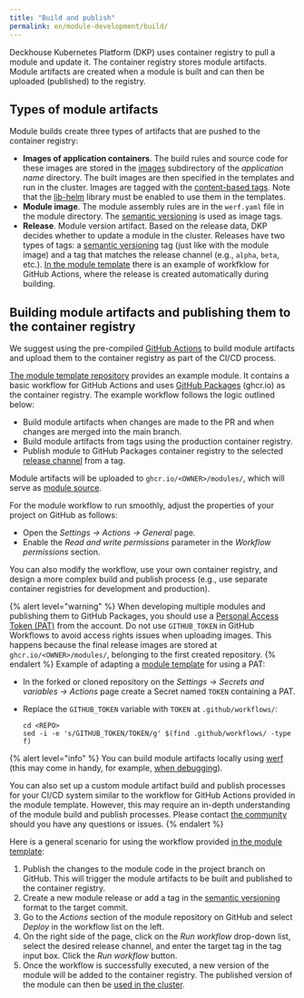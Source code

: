 ```yaml
---
title: "Build and publish"
permalink: en/module-development/build/
---
```


Deckhouse Kubernetes Platform (DKP) uses container registry to pull a module and update it. The container registry stores module artifacts. Module artifacts are created when a module is built and can then be uploaded (published) to the registry.

## Types of module artifacts

Module builds create three types of artifacts that are pushed to the container registry:
- **Images of application containers**. The build rules and source code for these images are stored in the [images](../structure/#images) subdirectory of the _application name_ directory. The built images are then specified in the templates and run in the cluster. Images are tagged with the [content-based tags](https://werf.io/documentation/v1.2/usage/build/process.html#tagging-images). Note that the [lib-helm](https://github.com/deckhouse/lib-helm) library must be enabled to use them in the templates.
- **Module image**. The module assembly rules are in the `werf.yaml` file in the module directory. The [semantic versioning](https://semver.org/) is used as image tags.
- **Release**. Module version artifact. Based on the release data, DKP decides whether to update a module in the cluster. Releases have two types of tags: a [semantic versioning](https://semver.org/) tag (just like with the module image) and a tag that matches the release channel (e.g., `alpha`, `beta`, etc.). [In the module template](https://github.com/deckhouse/modules-template/) there is an example of workfklow for GitHub Actions, where the release is created automatically during building.

## Building module artifacts and publishing them to the container registry

We suggest using the pre-compiled [GitHub Actions](https://github.com/deckhouse/modules-actions) to build module artifacts and upload them to the container registry as part of the CI/CD process.

[The module template repository](https://github.com/deckhouse/modules-template/) provides an example module. It contains a basic workflow for GitHub Actions and uses [GitHub Packages](https://github.com/features/packages) (ghcr.io) as the container registry. The example workflow follows the logic outlined below:

- Build module artifacts when changes are made to the PR and when changes are merged into the main branch.
- Build module artifacts from tags using the production container registry.
- Publish module to GitHub Packages container registry to the selected [release channel](../versioning/#release-channels) from a tag.

Module artifacts will be uploaded to `ghcr.io/<OWNER>/modules/`, which will serve as [module source](../../cr.html#modulesource).

For the module workflow to run smoothly, adjust the properties of your project on GitHub as follows:
- Open the _Settings -> Actions -> General_ page.
- Enable the _Read and write permissions_ parameter in the _Workflow permissions_ section.

You can also modify the workflow, use your own container registry, and design a more complex build and publish process (e.g., use separate container registries for development and production).

{% alert level="warning" %}
When developing multiple modules and publishing them to GitHub Packages, you should use a [Personal Access Token (PAT)](https://docs.github.com/en/authentication/keeping-your-account-and-data-secure/managing-your-personal-access-tokens#creating-a-personal-access-token-classic) from the account. Do not use `GITHUB_TOKEN` in GitHub Workflows to avoid access rights issues when uploading images. This happens because the final release images are stored at `ghcr.io/<OWNER>/modules/`, belonging to the first created repository.
{% endalert %}
Example of adapting a [module template](https://github.com/deckhouse/modules-template/) for using a PAT:
- In the forked or cloned repository on the _Settings -> Secrets and variables -> Actions_ page create a Secret named `TOKEN` containing a PAT.
- Replace the `GITHUB_TOKEN` variable with `TOKEN` at `.github/workflows/`:

    ```shell
    cd <REPO>
    sed -i -e 's/GITHUB_TOKEN/TOKEN/g' $(find .github/workflows/ -type f)
    ```

{% alert level="info" %}
You can build module artifacts locally using [werf](https://werf.io/) (this may come in handy, for example, [when debugging](../development/)).

You can also set up a custom module artifact build and publish processes for your CI/CD system similar to the workflow for GitHub Actions provided in the module template. However, this may require an in-depth understanding of the module build and publish processes. Please contact [the community](/community/) should you have any questions or issues.
{% endalert %}

Here is a general scenario for using the workflow provided [in the module template](https://github.com/deckhouse/modules-template/):
1. Publish the changes to the module code in the project branch on GitHub. This will trigger the module artifacts to be built and published to the container registry.
1. Create a new module release or add a tag in the [semantic versioning](https://semver.org/lang/ru/) format to the target commit.
1. Go to the _Actions_ section of the module repository on GitHub and select _Deploy_ in the workflow list on the left.
1. On the right side of the page, click on the _Run workflow_ drop-down list, select the desired release channel, and enter the target tag in the tag input box. Click the _Run workflow_ button.
1. Once the workflow is successfully executed, a new version of the module will be added to the container registry. The published version of the module can then be [used in the cluster](../run/).
